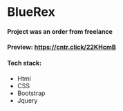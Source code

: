 # BlueRex
#### Project was an order from freelance  
#### Preview: https://cntr.click/22KHcmB

#### Tech stack:
- Html  
- CSS  
- Bootstrap 
- Jquery  




